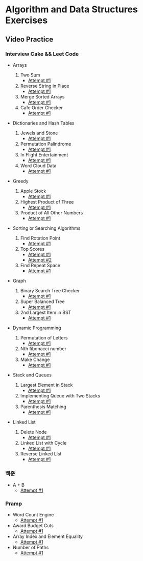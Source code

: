 # Algorithm and Data Structures Exercises

## Video Practice
### Interview Cake && Leet Code
- Arrays
    1. Two Sum
        - [Attempt #1](https://youtu.be/I7_YFq1w1lk)
    2. Reverse String in Place
        - [Attempt #1](https://youtu.be/I9JU4C58HFE)
    3. Merge Sorted Arrays
        - [Attempt #1](https://youtu.be/6EbeDjw9yxw)
    4. Cafe Order Checker
        - [Attempt #1](https://youtu.be/3XUMxlxXGAY)

- Dictionaries and Hash Tables
    1. Jewels and Stone
        - [Attempt #1](https://youtu.be/vu8bCfp_ATI)
    2. Permutation Palindrome
        - [Attempt #1](https://youtu.be/M6AAgnma8zs)
    3. In Flight Entertainment
        - [Attempt #1](https://youtu.be/g9MkvbOtKNE)
    4. Word Cloud Data
        - [Attempt #1](https://youtu.be/3bBdQ5_p2aA)

- Greedy
    1. Apple Stock
        - [Attempt #1](https://youtu.be/AgehcZkOPOI)
    2. Highest Product of Three
        - [Attempt #1](https://youtu.be/nyniqRWiWbk)
    3. Product of All Other Numbers
        - [Attempt #1](https://youtu.be/3jEGT0T1txU)

- Sorting or Searching Algorithms
    1. Find Rotation Point
        - [Attempt #1](https://youtu.be/CBb_iucaMgQ)
    2. Top Scores
        - [Attempt #1](https://youtu.be/wcSTI2LOQKE)
        - [Attempt #2](https://youtu.be/AJ7xKPtNYrU)
    3. Find Repeat Space
        - [Attempt #1](https://youtu.be/ODhLNu1Eh6Q)

- Graph
    1. Binary Search Tree Checker
        - [Attempt #1](https://youtu.be/FZZAjVefQh4)
    2. Super Balanced Tree
        - [Attempt #1](https://youtu.be/WfinTYTeY9w)
    3. 2nd Largest Item in BST
        - [Attempt #1](https://youtu.be/fKPgezcksss)

- Dynamic Programming
    1. Permutation of Letters
        - [Attempt #1](https://youtu.be/9J-FAbDy5wU)
    2. Nth fibonacci number
        - [Attempt #1](https://youtu.be/9CkRfF4RvH8)
    3. Make Change
        - [Attempt #1](https://youtu.be/5N7WV-Tm4fE)

- Stack and Queues
    1. Largest Element in Stack
        - [Attempt #1](https://youtu.be/r7zuT39LwoI)
    2. Implementing Queue with Two Stacks
        - [Attempt #1](https://youtu.be/cuKsjnOAZ2Y)
    3. Parenthesis Matching
        - [Attempt #1](https://youtu.be/b8npPwePF4Q)

- Linked List
    1. Delete Node
        - [Attempt #1](https://youtu.be/k9t23fvWY60)
    2. Linked List with Cycle
        - [Attempt #1](https://youtu.be/N3xtGkFSF0o)
    3. Reverse Linked List
        - [Attempt #1](https://youtu.be/3X1h24rSOpk)

### 백준
- A + B
    - [Attempt #1](https://youtu.be/SV7dBBxoY2g)

### Pramp
- Word Count Engine
    - [Attempt #1](https://youtu.be/fxte8eQYlds)
- Award Budget Cuts
    - [Attempt #1](https://youtu.be/kHccCc4FRU8)
- Array Index and Element Equality
    - [Attempt #1](https://youtu.be/NwvqWrW-nx0)
- Number of Paths
    - [Attempt #1](https://youtu.be/dlOM0ujG1CE)